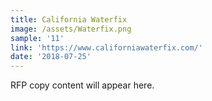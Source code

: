 ```yaml
---
title: California Waterfix
image: /assets/Waterfix.png
sample: '11'
link: 'https://www.californiawaterfix.com/'
date: '2018-07-25'
---
```

RFP copy content will appear here.
